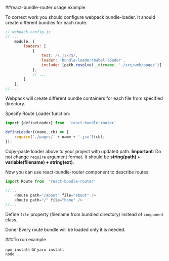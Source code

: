 ##react-bundle-router usage example

To correct work you should configure webpack bundle-loader. It should create different bundles for each route.
  
```javascript
// webpack.config.js
// ...
    module: {
        loaders: [
            {
                test: /\.jsx?$/,
                loader: 'bundle-loader!babel-loader',
                include: [path.resolve(__dirname, './src/web/pages')]
            },
            // ...
        ]
    },
// ...
```

Webpack will create different bundle containers for each file from specified directory.

Specify Route Loader function:

```javascript
import {defineLoader} from  'react-bundle-router'

defineLoader((name, cb) => {
    require('./pages/' + name + '.jsx')(cb); 
});

```
Copy-paste loader above to your project with updated path. **Important**: Do not change `require` argument format. It should be **string(path) + variable(filename) + string(ext)**.
 
Now you can use react-bundle-router component to describe routes:
```javascript
import Route from  'react-bundle-router'

//...
    <Route path="/about" file="about" />
    <Route path="/" file="home" />
//...

```
Define `file` property (filename from bundled directory) instead of `component` class.

Done! Every route bundle will be loaded only it is needed. 

###To run example

`npm install` or `yarn install` \
`node .`

